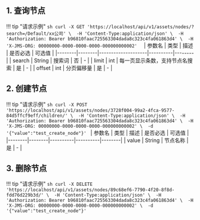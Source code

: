 ## 1. 查询节点
!!! tip "请求示例"
    ```sh
    curl -X GET 'https://localhost/api/v1/assets/nodes/?search=/Default/xx公司' \ 
        -H 'Content-Type:application/json' \ 
        -H 'Authorization: Bearer b96810faac725563304dada8c323c4fa061863d4' \ 
        -H 'X-JMS-ORG: 00000000-0000-0000-0000-000000000002' 
    ```
| 参数名 | 类型   | 描述               | 是否必选 | 可选值 |
|--------|--------|--------------------|----------|--------|
| search | String | 搜索词             | 否       | -      |
| limit  | int    | 每一页显示条数，支持节点名搜索 | 是       | -      |
| offset | int    | 分页偏移量         | 是       | -      |

## 2. 创建节点
!!! tip "请求示例"
    ```sh
    curl -X POST 'https://localhost/api/v1/assets/nodes/3728f004-99a2-4fca-9577-84d5ffcf9eff/children/' \ 
        -H 'Content-Type:application/json' \ 
        -H 'Authorization: Bearer b96810faac725563304dada8c323c4fa061863d4' \ 
        -H 'X-JMS-ORG: 00000000-0000-0000-0000-000000000002' \ 
        -d '{"value":"test_create_node"}'
    ```
| 参数名 | 类型   | 描述     | 是否必选 | 可选值 |
|--------|--------|----------|----------|--------|
| value  | String | 节点名称 | 是       | -      |


## 3. 删除节点
!!! tip "请求示例"
    ```sh
    curl -X DELETE 'https://localhost/api/v1/assets/nodes/89c68ef6-7790-4f20-8f8d-fdd76d229b3d/' \ 
        -H 'Content-Type:application/json' \ 
        -H 'Authorization: Bearer b96810faac725563304dada8c323c4fa061863d4' \ 
        -H 'X-JMS-ORG: 00000000-0000-0000-0000-000000000002' \ 
        -d '{"value":"test_create_node"}'
    ```
